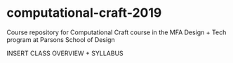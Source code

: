 # computational-craft-2019
Course repository for Computational Craft course in the MFA Design + Tech program at Parsons School of Design

INSERT CLASS OVERVIEW + SYLLABUS
